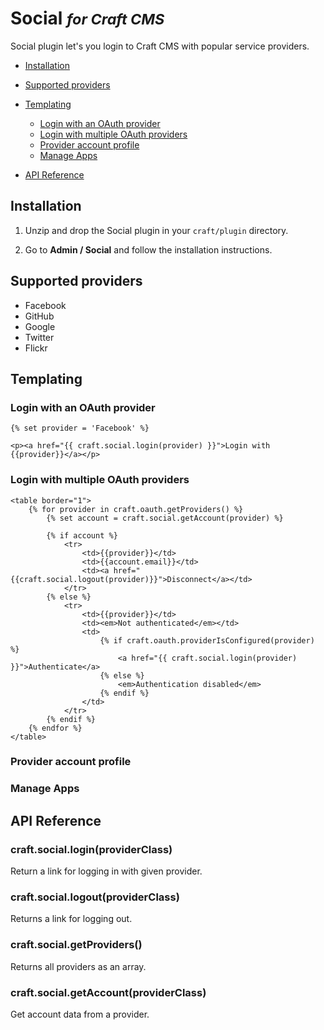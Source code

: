 # Social <small>_for Craft CMS_</small>

Social plugin let's you login to Craft CMS with popular service providers.

- [Installation](#install)
- [Supported providers](#providers)
- [Templating](#templating)
    - [Login with an OAuth provider](#template-login)
    - [Login with multiple OAuth providers](#template-login-multiple)
    - [Provider account profile](#template-account)
    - [Manage Apps](#template-apps)

- [API Reference](#api)

<a id="install"></a>
## Installation

1. Unzip and drop the Social plugin in your `craft/plugin` directory.

2. Go to **Admin / Social** and follow the installation instructions.

<a id="providers"></a>
## Supported providers

- Facebook
- GitHub
- Google
- Twitter
- Flickr

<a id="templating"></a>
## Templating

<a id="template-login"></a>
### Login with an OAuth provider

    {% set provider = 'Facebook' %}

    <p><a href="{{ craft.social.login(provider) }}">Login with {{provider}}</a></p>


<a id="template-login-multiple"></a>
### Login with multiple OAuth providers

    <table border="1">
        {% for provider in craft.oauth.getProviders() %}
            {% set account = craft.social.getAccount(provider) %}

            {% if account %}
                <tr>
                    <td>{{provider}}</td>
                    <td>{{account.email}}</td>
                    <td><a href="{{craft.social.logout(provider)}}">Disconnect</a></td>
                </tr>
            {% else %}
                <tr>
                    <td>{{provider}}</td>
                    <td><em>Not authenticated</em></td>
                    <td>
                        {% if craft.oauth.providerIsConfigured(provider) %}
                            <a href="{{ craft.social.login(provider) }}">Authenticate</a>
                        {% else %}
                            <em>Authentication disabled</em>
                        {% endif %}
                    </td>
                </tr>
            {% endif %}
        {% endfor %}
    </table>


<a id="template-account"></a>
### Provider account profile


<a id="template-apps"></a>
### Manage Apps



<a id="api"></a>
## API Reference

### craft.social.login(providerClass)

Return a link for logging in with given provider.

### craft.social.logout(providerClass)

Returns a link for logging out.

### craft.social.getProviders()

Returns all providers as an array.

### craft.social.getAccount(providerClass)

Get account data from a provider.